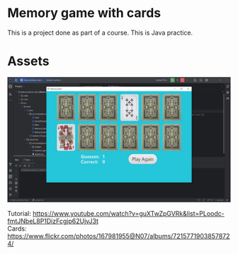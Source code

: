 # Memory game with cards

This is a project done as part of a course. 
This is Java practice.

# Assets

<img src="https://github.com/VenetiaSchina/MemoryGame/blob/main/1.JPG?raw=true">

Tutorial: https://www.youtube.com/watch?v=guXTwZpGVRk&list=PLoodc-fmtJNbeL8P1DizFcgjp62UjvJ3t <br>
Cards: https://www.flickr.com/photos/167981955@N07/albums/72157719038578724/
